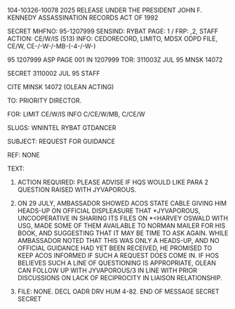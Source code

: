 104-10326-10078 2025 RELEASE UNDER THE PRESIDENT JOHN F. KENNEDY ASSASSINATION RECORDS ACT OF 1992

SECRET
MHFNO: 95-1207999 SENSIND: RYBAT PAGE: 1
/ FRP: ,2,
STAFF
ACTION: CE/W/IS (513) INFO: CEDORECORD, LIMITO, MDSX ODPD FILE, CE/W,
CE-/-W-/-MB-(-4-/-W-)

95 1207999 ASP PAGE 001 IN 1207999
TOR: 311003Z JUL 95 MNSK 14072

SECRET 3110002 JUL 95 STAFF

CITE MINSK 14072 (OLEAN ACTING)

TO: PRIORITY DIRECTOR.

FOR: LIMIT CE/W/IS INFO C/CE/W/MB, C/CE/W

SLUGS: WNINTEL RYBAT GTDANCER

SUBJECT: REQUEST FOR GUIDANCE

REF: NONE

TEXT:

1. ACTION REQUIRED: PLEASE ADVISE IF HQS WOULD LIKE
PARA 2 QUESTION RAISED WITH JYVAPOROUS.

2. ON 29 JULY, AMBASSADOR SHOWED ACOS STATE CABLE
GIVING HIM HEADS-UP ON OFFICIAL DISPLEASURE THAT
*JYVAPOROUS, UNCOOPERATIVE IN SHARING ITS FILES ON<LEE>
*<HARVEY OSWALD WITH USG, MADE SOME OF THEM AVAILABLE TO
NORMAN MAILER FOR HIS BOOK, AND SUGGESTING THAT IT MAY BE
TIME TO ASK AGAIN. WHILE AMBASSADOR NOTED THAT THIS WAS
ONLY A HEADS-UP, AND NO OFFICIAL GUIDANCE HAD YET BEEN
RECEIVED, HE PROMISED TO KEEP ACOS INFORMED IF SUCH A
REQUEST DOES COME IN. IF HOS BELIEVES SUCH A LINE OF
QUESTIONING IS APPROPRIATE, OLEAN CAN FOLLOW UP WITH
JYVAPOROUS/3 IN LINE WITH PRIOR DISCUSSIONS ON LACK OF
RECIPROCITY IN LIAISON RELATIONSHIP.

3. FILE: NONE. DECL OADR DRV HUM 4-82.
END OF MESSAGE
SECRET
SECRET
